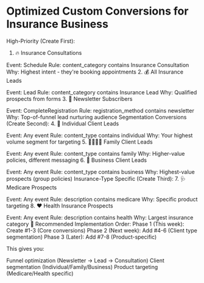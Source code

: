 # Optimized Custom Conversions for Insurance Business

High-Priority (Create First):
1. 🔥 Insurance Consultations

Event: Schedule
Rule: content_category contains Insurance Consultation
Why: Highest intent - they're booking appointments
2. 💰 All Insurance Leads

Event: Lead
Rule: content_category contains Insurance Lead
Why: Qualified prospects from forms
3. 📧 Newsletter Subscribers

Event: CompleteRegistration
Rule: registration_method contains newsletter
Why: Top-of-funnel lead nurturing audience
Segmentation Conversions (Create Second):
4. 👤 Individual Client Leads

Event: Any event
Rule: content_type contains individual
Why: Your highest volume segment for targeting
5. 👨‍👩‍👧‍👦 Family Client Leads

Event: Any event
Rule: content_type contains family
Why: Higher-value policies, different messaging
6. 🏢 Business Client Leads

Event: Any event
Rule: content_type contains business
Why: Highest-value prospects (group policies)
Insurance-Type Specific (Create Third):
7. 🩺 Medicare Prospects

Event: Any event
Rule: description contains medicare
Why: Specific product targeting
8. ❤️ Health Insurance Prospects

Event: Any event
Rule: description contains health
Why: Largest insurance category
🚀 Recommended Implementation Order:
Phase 1 (This week): Create #1-3 (Core conversions) Phase 2 (Next week): Add #4-6 (Client type segmentation) Phase 3 (Later): Add #7-8 (Product-specific)

This gives you:

Funnel optimization (Newsletter → Lead → Consultation)
Client segmentation (Individual/Family/Business)
Product targeting (Medicare/Health specific)